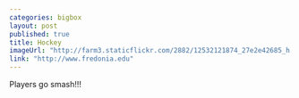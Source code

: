 ```yaml
---
categories: bigbox
layout: post
published: true
title: Hockey
imageUrl: "http://farm3.staticflickr.com/2882/12532121874_27e2e42685_h.jpg"
link: "http://www.fredonia.edu"
---
```


Players go smash!!!
